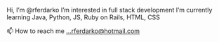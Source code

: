 Hi, I’m @rferdarko
I’m interested in full stack development
I’m currently learning Java, Python, JS, Ruby on Rails, HTML, CSS

📫 How to reach me ...rferdarko@hotmail.com

<!---
rferdarko/rferdarko is a ✨ special ✨ repository because its `README.md` (this file) appears on your GitHub profile.
You can click the Preview link to take a look at your changes.
--->
